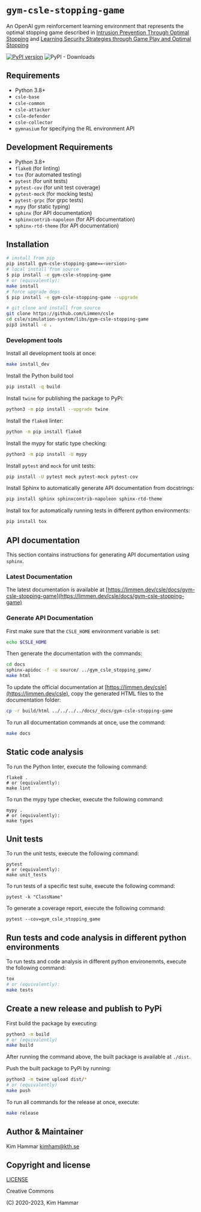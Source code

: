 # `gym-csle-stopping-game`

An OpenAI gym reinforcement learning environment that represents the optimal stopping game described in 
[Intrusion Prevention Through Optimal Stopping](https://ieeexplore.ieee.org/document/9779345) and
[Learning Security Strategies through Game Play and Optimal Stopping](https://limmen.dev/assets/papers/icml_ml4cyber_Hammar_Stadler_final_24_june_2022.pdf)

[![PyPI version](https://badge.fury.io/py/gym-csle-stopping-game.svg)](https://badge.fury.io/py/gym-csle-stopping-game)
![PyPI - Downloads](https://img.shields.io/pypi/dm/gym-csle-stopping-game)

## Requirements

- Python 3.8+
- `csle-base`
- `csle-common`
- `csle-attacker`
- `csle-defender`
- `csle-collector`
- `gymnasium` for specifying the RL environment API

## Development Requirements

- Python 3.8+
- `flake8` (for linting)
- `tox` (for automated testing)
- `pytest` (for unit tests)
- `pytest-cov` (for unit test coverage)
- `pytest-mock` (for mocking tests)
- `pytest-grpc` (for grpc tests)
- `mypy` (for static typing)
- `sphinx` (for API documentation)
- `sphinxcontrib-napoleon` (for API documentation)
- `sphinx-rtd-theme` (for API documentation)

## Installation

```bash
# install from pip
pip install gym-csle-stopping-game==<version>
# local install from source
$ pip install -e gym-csle-stopping-game
# or (equivalently):
make install
# force upgrade deps
$ pip install -e gym-csle-stopping-game --upgrade

# git clone and install from source
git clone https://github.com/Limmen/csle
cd csle/simulation-system/libs/gym-csle-stopping-game
pip3 install -e .
```

### Development tools

Install all development tools at once:
```bash
make install_dev
```

Install the Python build tool
```bash
pip install -q build
```

Install `twine` for publishing the package to PyPi:
```bash
python3 -m pip install --upgrade twine
```

Install the `flake8` linter:
```bash
python -m pip install flake8
```

Install the mypy for static type checking:
```bash
python3 -m pip install -U mypy
```

Install `pytest` and `mock` for unit tests:
```bash
pip install -U pytest mock pytest-mock pytest-cov
```

Install Sphinx to automatically generate API documentation from docstrings:
```bash
pip install sphinx sphinxcontrib-napoleon sphinx-rtd-theme
```

Install tox for automatically running tests in different python environments:
```bash
pip install tox
```

## API documentation

This section contains instructions for generating API documentation using `sphinx`.

### Latest Documentation

The latest documentation is available at [https://limmen.dev/csle/docs/gym-csle-stopping-game](https://limmen.dev/csle/docs/gym-csle-stopping-game)

### Generate API Documentation

First make sure that the `CSLE_HOME` environment variable is set:
```bash
echo $CSLE_HOME
```
Then generate the documentation with the commands:
```bash
cd docs
sphinx-apidoc -f -o source/ ../gym_csle_stopping_game/
make html
```
To update the official documentation at [https://limmen.dev/csle](https://limmen.dev/csle),
copy the generated HTML files to the documentation folder:
```bash
cp -r build/html ../../../../docs/_docs/gym-csle-stopping-game
```

To run all documentation commands at once, use the command:
```bash
make docs
```

## Static code analysis

To run the Python linter, execute the following command:
```
flake8 .
# or (equivalently):
make lint
```

To run the mypy type checker, execute the following command:
```
mypy .
# or (equivalently):
make types
```

## Unit tests

To run the unit tests, execute the following command:
```
pytest
# or (equivalently):
make unit_tests
``` 

To run tests of a specific test suite, execute the following command:
```
pytest -k "ClassName"
```

To generate a coverage report, execute the following command:
```
pytest --cov=gym_csle_stopping_game
```

## Run tests and code analysis in different python environments

To run tests and code analysis in different python environemnts, execute the following command:

```bash
tox
# or (equivalently):
make tests
```

## Create a new release and publish to PyPi

First build the package by executing:
```bash
python3 -m build
# or (equivalently)
make build
```
After running the command above, the built package is available at `./dist`.

Push the built package to PyPi by running:
```bash
python3 -m twine upload dist/*
# or (equivalently)
make push
```

To run all commands for the release at once, execute:
```bash
make release
```

## Author & Maintainer

Kim Hammar <kimham@kth.se>

## Copyright and license

[LICENSE](LICENSE.md)

Creative Commons

(C) 2020-2023, Kim Hammar